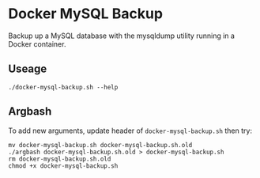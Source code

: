 # Docker MySQL Backup

Backup up a MySQL database with the mysqldump utility running in a Docker container.

## Useage
```
./docker-mysql-backup.sh --help
```

## Argbash
To add new arguments, update header of `docker-mysql-backup.sh` then try:
```
mv docker-mysql-backup.sh docker-mysql-backup.sh.old
./argbash docker-mysql-backup.sh.old > docker-mysql-backup.sh
rm docker-mysql-backup.sh.old
chmod +x docker-mysql-backup.sh
```
